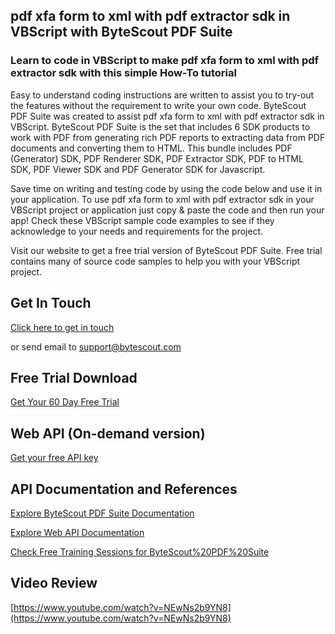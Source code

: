 ## pdf xfa form to xml with pdf extractor sdk in VBScript with ByteScout PDF Suite

### Learn to code in VBScript to make pdf xfa form to xml with pdf extractor sdk with this simple How-To tutorial

Easy to understand coding instructions are written to assist you to try-out the features without the requirement to write your own code. ByteScout PDF Suite was created to assist pdf xfa form to xml with pdf extractor sdk in VBScript. ByteScout PDF Suite is the set that includes 6 SDK products to work with PDF from generating rich PDF reports to extracting data from PDF documents and converting them to HTML. This bundle includes PDF (Generator) SDK, PDF Renderer SDK, PDF Extractor SDK, PDF to HTML SDK, PDF Viewer SDK and PDF Generator SDK for Javascript.

Save time on writing and testing code by using the code below and use it in your application. To use pdf xfa form to xml with pdf extractor sdk in your VBScript project or application just copy & paste the code and then run your app! Check these VBScript sample code examples to see if they acknowledge to your needs and requirements for the project.

Visit our website to get a free trial version of ByteScout PDF Suite. Free trial contains many of source code samples to help you with your VBScript project.

## Get In Touch

[Click here to get in touch](https://bytescout.zendesk.com/hc/en-us/requests/new?subject=ByteScout%20PDF%20Suite%20Question)

or send email to [support@bytescout.com](mailto:support@bytescout.com?subject=ByteScout%20PDF%20Suite%20Question) 

## Free Trial Download

[Get Your 60 Day Free Trial](https://bytescout.com/download/web-installer?utm_source=github-readme)

## Web API (On-demand version)

[Get your free API key](https://pdf.co/documentation/api?utm_source=github-readme)

## API Documentation and References

[Explore ByteScout PDF Suite Documentation](https://bytescout.com/documentation/index.html?utm_source=github-readme)

[Explore Web API Documentation](https://pdf.co/documentation/api?utm_source=github-readme)

[Check Free Training Sessions for ByteScout%20PDF%20Suite](https://academy.bytescout.com/)

## Video Review

[https://www.youtube.com/watch?v=NEwNs2b9YN8](https://www.youtube.com/watch?v=NEwNs2b9YN8)
